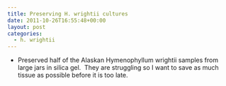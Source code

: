 ```yaml
---
title: Preserving H. wrightii cultures
date: 2011-10-26T16:55:48+00:00
layout: post
categories:
  - h. wrightii
---
```

  * Preserved half of the Alaskan Hymenophyllum wrightii samples from large jars in silica gel.  They are struggling so I want to save as much tissue as possible before it is too late.
